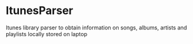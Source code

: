 # ItunesParser
Itunes library parser to obtain information on songs, albums, artists and playlists locally stored on laptop
